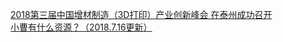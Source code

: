   
[2018第三届中国增材制造（3D打印）产业创新峰会 在泰州成功召开](http://www.dianyue.me/archives/560/qz1hbb6dsdcfzjh2/)  
[小曹有什么资源？（2018.7.16更新）](http://www.dianyue.me/archives/295/g9ebzsc7p1mj84te/)